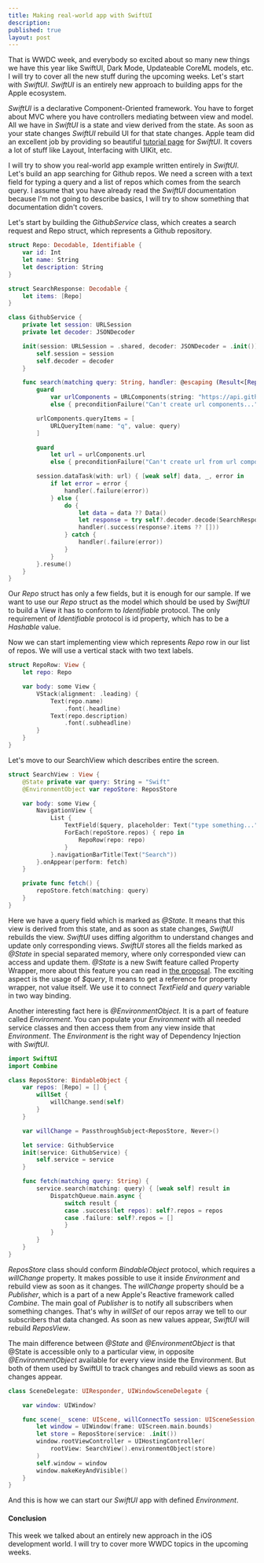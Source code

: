 ```yaml
---
title: Making real-world app with SwiftUI
description: 
published: true
layout: post
---
```


That is WWDC week, and everybody so excited about so many new things we have this year like SwiftUI, Dark Mode, Updateable CoreML models, etc. I will try to cover all the new stuff during the upcoming weeks. Let's start with *SwiftUI*. *SwiftUI* is an entirely new approach to building apps for the Apple ecosystem.

*SwiftUI* is a declarative Component-Oriented framework. You have to forget about MVC where you have controllers mediating between view and model. All we have in *SwiftUI* is a state and view derived from the state. As soon as your state changes *SwiftUI* rebuild UI for that state changes. Apple team did an excellent job by providing so beautiful [tutorial page](https://developer.apple.com/tutorials/swiftui/) for *SwiftUI*. It covers a lot of stuff like Layout, Interfacing with UIKit, etc. 

I will try to show you real-world app example written entirely in *SwiftUI*. Let's build an app searching for Github repos. We need a screen with a text field for typing a query and a list of repos which comes from the search query. I assume that you have already read the *SwiftUI* documentation because I'm not going to describe basics, I will try to show something that documentation didn't covers.

Let's start by building the *GithubService* class, which creates a search request and Repo struct, which represents a Github repository.

```swift
struct Repo: Decodable, Identifiable {
    var id: Int
    let name: String
    let description: String
}

struct SearchResponse: Decodable {
    let items: [Repo]
}

class GithubService {
    private let session: URLSession
    private let decoder: JSONDecoder

    init(session: URLSession = .shared, decoder: JSONDecoder = .init()) {
        self.session = session
        self.decoder = decoder
    }

    func search(matching query: String, handler: @escaping (Result<[Repo], Error>) -> Void) {
        guard
            var urlComponents = URLComponents(string: "https://api.github.com/search/repositories")
            else { preconditionFailure("Can't create url components...") }

        urlComponents.queryItems = [
            URLQueryItem(name: "q", value: query)
        ]

        guard
            let url = urlComponents.url
            else { preconditionFailure("Can't create url from url components...") }

        session.dataTask(with: url) { [weak self] data, _, error in
            if let error = error {
                handler(.failure(error))
            } else {
                do {
                    let data = data ?? Data()
                    let response = try self?.decoder.decode(SearchResponse.self, from: data)
                    handler(.success(response?.items ?? []))
                } catch {
                    handler(.failure(error))
                }
            }
        }.resume()
    }
}
```

Our *Repo* struct has only a few fields, but it is enough for our sample. If we want to use our *Repo* struct as the model which should be used by *SwiftUI* to build a View it has to conform to *Identifiable* protocol. The only requirement of *Identifiable* protocol is id property, which has to be a *Hashable* value.

Now we can start implementing view which represents *Repo* row in our list of repos. We will use a vertical stack with two text labels.

```swift
struct RepoRow: View {
    let repo: Repo

    var body: some View {
        VStack(alignment: .leading) {
            Text(repo.name)
                .font(.headline)
            Text(repo.description)
                .font(.subheadline)
        }
    }
}
```

Let's move to our SearchView which describes entire the screen.

```swift
struct SearchView : View {
    @State private var query: String = "Swift"
    @EnvironmentObject var repoStore: ReposStore

    var body: some View {
        NavigationView {
            List {
                TextField($query, placeholder: Text("type something..."), onCommit: fetch)
                ForEach(repoStore.repos) { repo in
                    RepoRow(repo: repo)
                }
            }.navigationBarTitle(Text("Search"))
        }.onAppear(perform: fetch)
    }

    private func fetch() {
        repoStore.fetch(matching: query)
    }
}
```

Here we have a query field which is marked as *@State*. It means that this view is derived from this state, and as soon as state changes, *SwiftUI* rebuilds the view. *SwiftUI* uses diffing algorithm to understand changes and update only corresponding views. *SwiftUI* stores all the fields marked as *@State* in special separated memory, where only corresponded view can access and update them. *@State* is a new Swift feature called Property Wrapper, more about this feature you can read in [the proposal](https://github.com/apple/swift-evolution/blob/master/proposals/0258-property-delegates.md). The exciting aspect is the usage of *$query*, It means to get a reference for property wrapper, not value itself. We use it to connect *TextField* and *query* variable in two way binding.

Another interesting fact here is *@EnvironmentObject*. It is a part of feature called *Environment*. You can populate your *Environment* with all needed service classes and then access them from any view inside that *Environment*. The *Environment* is the right way of Dependency Injection with *SwiftUI*.

```swift
import SwiftUI
import Combine

class ReposStore: BindableObject {
    var repos: [Repo] = [] {
        willSet {
            willChange.send(self)
        }
    }

    var willChange = PassthroughSubject<ReposStore, Never>()

    let service: GithubService
    init(service: GithubService) {
        self.service = service
    }

    func fetch(matching query: String) {
        service.search(matching: query) { [weak self] result in
            DispatchQueue.main.async {
                switch result {
                case .success(let repos): self?.repos = repos
                case .failure: self?.repos = []
                }
            }
        }
    }
}
```

*ReposStore* class should conform *BindableObject* protocol, which requires a *willChange* property. It makes possible to use it inside *Environment* and rebuild view as soon as it changes. The *willChange* property should be a *Publisher*, which is a part of a new Apple's Reactive framework called *Combine*. The main goal of *Publisher* is to notify all subscribers when something changes. That's why in *willSet* of our repos array we tell to our subscribers that data changed. As soon as new values appear, *SwiftUI* will rebuild *ReposView*.

The main difference between *@State* and *@EnvironmentObject* is that @State is accessible only to a particular view, in opposite *@EnvironmentObject* available for every view inside the Environment. But both of them used by SwiftUI to track changes and rebuild views as soon as changes appear.

```swift
class SceneDelegate: UIResponder, UIWindowSceneDelegate {

    var window: UIWindow?

    func scene(_ scene: UIScene, willConnectTo session: UISceneSession, options connectionOptions: UIScene.ConnectionOptions) {
        let window = UIWindow(frame: UIScreen.main.bounds)
        let store = ReposStore(service: .init())
        window.rootViewController = UIHostingController(
            rootView: SearchView().environmentObject(store)
        )
        self.window = window
        window.makeKeyAndVisible()
    }
}
```

And this is how we can start our *SwiftUI* app with defined *Environment*.

#### Conclusion
This week we talked about an entirely new approach in the iOS development world. I will try to cover more WWDC topics in the upcoming weeks.